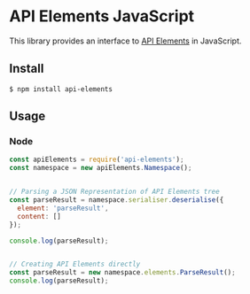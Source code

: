 # API Elements JavaScript

This library provides an interface to [API Elements](http://apielements.org) in JavaScript.

## Install

```shell
$ npm install api-elements
```

## Usage

### Node

```javascript
const apiElements = require('api-elements');
const namespace = new apiElements.Namespace();


// Parsing a JSON Representation of API Elements tree
const parseResult = namespace.serialiser.deserialise({
  element: 'parseResult',
  content: []
});

console.log(parseResult);


// Creating API Elements directly
const parseResult = new namespace.elements.ParseResult();
console.log(parseResult);
```
